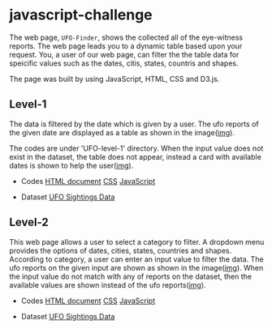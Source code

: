 # javascript-challenge

The web page, `UFO-Finder`, shows the collected all of the eye-witness reports.
The web page leads you to a dynamic table based upon your request. You, a user of our web page, can filter the the table data for speicific values such as the dates, citis, states, countris and shapes.

The page was built by using JavaScript, HTML, CSS and D3.js.

## Level-1

The data is filtered by the date which is given by a user. The ufo reports of the given date are displayed as a table as shown in the image([img](images/ufofinder_web.png)).

The codes are under 'UFO-level-1' directory. When the input value does not exist in the dataset, the table does not appear, instead a card with available dates is shown to help the user([img](images/ufofinder_dates.png)).

* Codes
    [HTML document](UFO-level-1/index.html)
    [CSS](UFO-level-1/static/css/style.css)
    [JavaScript](UFO-level-1/stattic/js/app.js)

* Dataset
    [UFO Sightings Data](UFO-level-1/static/js/data.js)

## Level-2 

This web page allows a user to select a category to filter. A dropdown menu provides the options of dates, cities, states, countries and shapes. According to category, a user can enter an input value to filter the data. The ufo reports on the given input are shown as shown in the image([img](images/ufofinder_web.png)). When the input value do not match with any of reports on the dataset, then the available values are shown instead of the ufo reports([img](images/ufofinder_shapes.png)).

* Codes
    [HTML document](UFO-level-2/index.html)
    [CSS](UFO-level-2/static/css/style.css)
    [JavaScript](UFO-level-2/stattic/js/app.js)

* Dataset
    [UFO Sightings Data](UFO-level-2/static/js/data.js)
